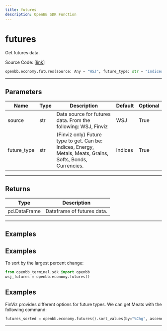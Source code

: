 ```yaml
---
title: futures
description: OpenBB SDK Function
---
```


# futures

Get futures data.

Source Code: [[link](https://github.com/OpenBB-finance/OpenBBTerminal/tree/main/openbb_terminal/economy/sdk_helpers.py#L8)]

```python
openbb.economy.futures(source: Any = "WSJ", future_type: str = "Indices")
```

---

## Parameters

| Name | Type | Description | Default | Optional |
| ---- | ---- | ----------- | ------- | -------- |
| source | str | Data source for futures data.  From the following: WSJ, Finviz | WSJ | True |
| future_type | str | (Finviz only) Future type to get.  Can be: Indices, Energy, Metals, Meats, Grains, Softs, Bonds, Currencies. | Indices | True |


---

## Returns

| Type | Description |
| ---- | ----------- |
| pd.DataFrame | Dataframe of futures data. |
---

## Examples
## Examples


To sort by the largest percent change:
```python
from openbb_terminal.sdk import openbb
wsj_futures = openbb.economy.futures()
```

## Examples


FinViz provides different options for future types.  We can get Meats with the following command:
```python
futures_sorted = openbb.economy.futures().sort_values(by="%Chg", ascending=False)
```

---

